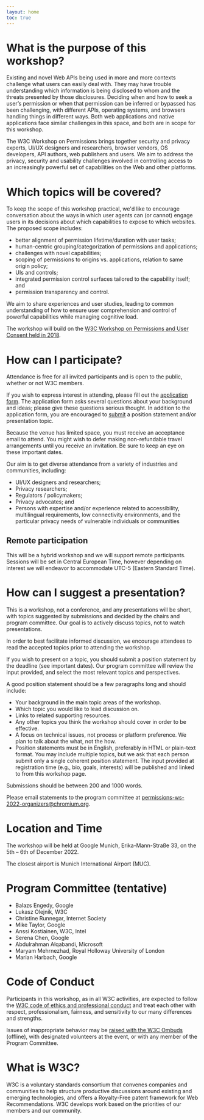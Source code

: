 ```yaml
---
layout: home
toc: true
---
```


# What is the purpose of this workshop?
Existing and novel Web APIs being used in more and more contexts challenge what users can easily deal with. They may have trouble understanding which information is being disclosed to whom and the threats presented by those disclosures. Deciding when and how to seek a user’s permission or when that permission can be inferred or bypassed has been challenging, with different APIs, operating systems, and browsers handling things in different ways. Both web applications and native applications face similar challenges in this space, and both are in scope for this workshop.

The W3C Workshop on Permissions brings together security and privacy experts, UI/UX designers and researchers, browser vendors, OS developers, API authors, web publishers and users. We aim to address the privacy, security and usability challenges involved in controlling access to an increasingly powerful set of capabilities on the Web and other platforms.

# Which topics will be covered?
To keep the scope of this workshop practical, we'd like to encourage conversation about the ways in which user agents can (or cannot) engage users in its decisions about which capabilities to expose to which websites. The proposed scope includes:

- better alignment of permission lifetime/duration with user tasks;
- human-centric grouping/categorization of permissions and applications;
- challenges with novel capabilities;
- scoping of permissions to origins vs. applications, relation to same origin policy;
- UIs and controls;
- integrated permission control surfaces tailored to the capability itself; and
- permission transparency and control.

We aim to share experiences and user studies, leading to common understanding of how to ensure user comprehension and control of powerful capabilities while managing cognitive load.

The workshop will build on the [W3C Workshop on Permissions and User Consent held in 2018](https://www.w3.org/Privacy/permissions-ws-2018/cfp.html).

# How can I participate?

Attendance is free for all invited participants and is open to the public, whether or not W3C members.

If you wish to express interest in attending, please fill out the [application form](https://docs.google.com/forms/d/e/1FAIpQLSePSeO6YmmENDmTsuBD5OCY0ZkfyGKFaQ5THojWMcE0p1Q_XQ/viewform?usp=sf_link). The application form asks several questions about your background and ideas; please give these questions serious thought. In addition to the application form, you are encouraged to [submit](#how-can-i-suggest-a-presentation) a position statement and/or presentation topic.

Because the venue has limited space, you must receive an acceptance email to attend. You might wish to defer making non-refundable travel arrangements until you receive an invitation. Be sure to keep an eye on these important dates.

Our aim is to get diverse attendance from a variety of industries and communities, including:

- UI/UX designers and researchers;
- Privacy researchers;
- Regulators / policymakers;
- Privacy advocates; and
- Persons with expertise and/or experience related to accessibility, multilingual requirements, low connectivity environments, and the particular privacy needs of vulnerable individuals or communities

## Remote participation

This will be a hybrid workshop and we will support remote participants. Sessions will be set in Central European Time, however depending on interest we will endeavor to accommodate UTC-5 (Eastern Standard Time).


# How can I suggest a presentation?

This is a workshop, not a conference, and any presentations will be short, with topics suggested by submissions and decided by the chairs and program committee. Our goal is to actively discuss topics, not to watch presentations.

In order to best facilitate informed discussion, we encourage attendees to read the accepted topics prior to attending the workshop.

If you wish to present on a topic, you should submit a position statement by the deadline (see important dates). Our program committee will review the input provided, and select the most relevant topics and perspectives.

A good position statement should be a few paragraphs long and should include:

- Your background in the main topic areas of the workshop.
- Which topic you would like to lead discussion on.
- Links to related supporting resources.
- Any other topics you think the workshop should cover in order to be effective.
- A focus on technical issues, not process or platform preference. We plan to talk about the what, not the how.
- Position statements must be in English, preferably in HTML or plain-text format. You may include multiple topics, but we ask that each person submit only a single coherent position statement. The input provided at registration time (e.g., bio, goals, interests) will be published and linked to from this workshop page.

Submissions should be between 200 and 1000 words.

Please email statements to the program committee at [permissions-ws-2022-organizers@chromium.org](mailto:permissions-ws-2022-organizers@chromium.org).

# Location and Time

The workshop will be held at Google Munich, Erika-Mann-Straße 33, on the 5th – 6th of December 2022. 

The closest airport is Munich International Airport (MUC).

# Program Committee (tentative)
- Balazs Engedy, Google
- Lukasz Olejnik, W3C
- Christine Runnegar, Internet Society
- Mike Taylor, Google
- Anssi Kostiainen, W3C, Intel
- Serena Chen, Google
- Abdulrahman Alqabandi, Microsoft
- Maryam Mehrnezhad, Royal Holloway University of London
- Marian Harbach, Google

# Code of Conduct

Participants in this workshop, as in all W3C activities, are expected to follow the [W3C code of ethics and professional conduct](https://www.w3.org/Consortium/cepc/) and treat each other with respect, professionalism, fairness, and sensitivity to our many differences and strengths.

Issues of inappropriate behavior may be [raised with the W3C Ombuds](https://www.w3.org/Consortium/pwe/#Procedures) (offline), with designated volunteers at the event, or with any member of the Program Committee.

# What is W3C?

W3C is a voluntary standards consortium that convenes companies and communities to help structure productive discussions around existing and emerging technologies, and offers a Royalty-Free patent framework for Web Recommendations. W3C develops work based on the priorities of our members and our community.
